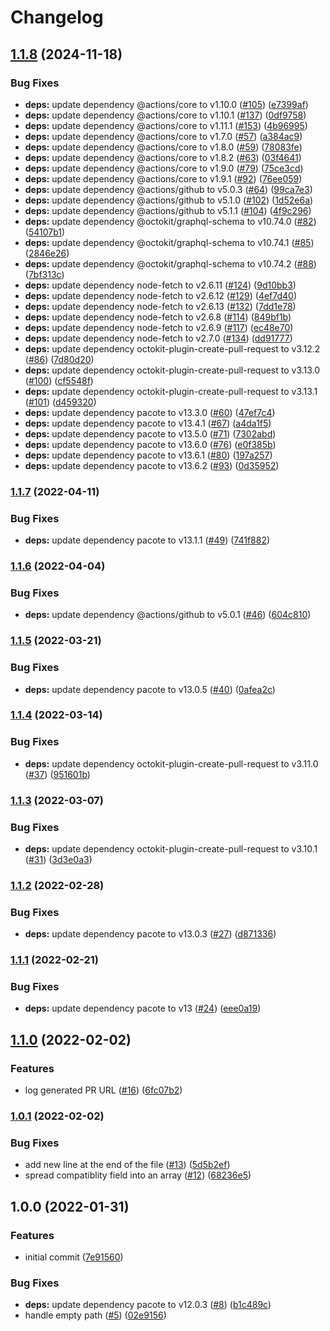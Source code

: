 # Changelog

## [1.1.8](https://github.com/netlify/submit-build-plugin-action/compare/v1.1.7...v1.1.8) (2024-11-18)


### Bug Fixes

* **deps:** update dependency @actions/core to v1.10.0 ([#105](https://github.com/netlify/submit-build-plugin-action/issues/105)) ([e7399af](https://github.com/netlify/submit-build-plugin-action/commit/e7399afb9edb96e1edc0476e380b88fd62216011))
* **deps:** update dependency @actions/core to v1.10.1 ([#137](https://github.com/netlify/submit-build-plugin-action/issues/137)) ([0df9758](https://github.com/netlify/submit-build-plugin-action/commit/0df975882c5ceca2aa8b9152a619190c1d62f8fb))
* **deps:** update dependency @actions/core to v1.11.1 ([#153](https://github.com/netlify/submit-build-plugin-action/issues/153)) ([4b96995](https://github.com/netlify/submit-build-plugin-action/commit/4b96995ed38c37e7b17f6ded4f68dfa14e6ca9c1))
* **deps:** update dependency @actions/core to v1.7.0 ([#57](https://github.com/netlify/submit-build-plugin-action/issues/57)) ([a384ac9](https://github.com/netlify/submit-build-plugin-action/commit/a384ac9e6df7fe06e1e8515345f4c0f11fc217aa))
* **deps:** update dependency @actions/core to v1.8.0 ([#59](https://github.com/netlify/submit-build-plugin-action/issues/59)) ([78083fe](https://github.com/netlify/submit-build-plugin-action/commit/78083fe2a8c8d317b45a3e231f65ac887b984f16))
* **deps:** update dependency @actions/core to v1.8.2 ([#63](https://github.com/netlify/submit-build-plugin-action/issues/63)) ([03f4641](https://github.com/netlify/submit-build-plugin-action/commit/03f464129cdf0205d92771b428fbcddca9259649))
* **deps:** update dependency @actions/core to v1.9.0 ([#79](https://github.com/netlify/submit-build-plugin-action/issues/79)) ([75ce3cd](https://github.com/netlify/submit-build-plugin-action/commit/75ce3cd91d5499d6cb68f5dbc7b268d2001cfaa0))
* **deps:** update dependency @actions/core to v1.9.1 ([#92](https://github.com/netlify/submit-build-plugin-action/issues/92)) ([76ee059](https://github.com/netlify/submit-build-plugin-action/commit/76ee05943067cd9d46e1f1110284e210c412c39b))
* **deps:** update dependency @actions/github to v5.0.3 ([#64](https://github.com/netlify/submit-build-plugin-action/issues/64)) ([99ca7e3](https://github.com/netlify/submit-build-plugin-action/commit/99ca7e3116d02d93ab7659a87f484a43311d38b9))
* **deps:** update dependency @actions/github to v5.1.0 ([#102](https://github.com/netlify/submit-build-plugin-action/issues/102)) ([1d52e6a](https://github.com/netlify/submit-build-plugin-action/commit/1d52e6a98497dd5c736f14d386580f85ed08d069))
* **deps:** update dependency @actions/github to v5.1.1 ([#104](https://github.com/netlify/submit-build-plugin-action/issues/104)) ([4f9c296](https://github.com/netlify/submit-build-plugin-action/commit/4f9c296ff03b76e3635c9b975c052df55c5fe88d))
* **deps:** update dependency @octokit/graphql-schema to v10.74.0 ([#82](https://github.com/netlify/submit-build-plugin-action/issues/82)) ([54107b1](https://github.com/netlify/submit-build-plugin-action/commit/54107b10b31929cac73f4faaa0182a794799647e))
* **deps:** update dependency @octokit/graphql-schema to v10.74.1 ([#85](https://github.com/netlify/submit-build-plugin-action/issues/85)) ([2846e26](https://github.com/netlify/submit-build-plugin-action/commit/2846e26286a3879c09422aae2d1e44f53690ca9a))
* **deps:** update dependency @octokit/graphql-schema to v10.74.2 ([#88](https://github.com/netlify/submit-build-plugin-action/issues/88)) ([7bf313c](https://github.com/netlify/submit-build-plugin-action/commit/7bf313caf8e831ee4fb2e33fc373fb53c8344092))
* **deps:** update dependency node-fetch to v2.6.11 ([#124](https://github.com/netlify/submit-build-plugin-action/issues/124)) ([9d10bb3](https://github.com/netlify/submit-build-plugin-action/commit/9d10bb35071ced14e1c1bf2cd94cbb00c36758fb))
* **deps:** update dependency node-fetch to v2.6.12 ([#129](https://github.com/netlify/submit-build-plugin-action/issues/129)) ([4ef7d40](https://github.com/netlify/submit-build-plugin-action/commit/4ef7d40a534127883cec5b7f4989af9f3164f4e6))
* **deps:** update dependency node-fetch to v2.6.13 ([#132](https://github.com/netlify/submit-build-plugin-action/issues/132)) ([7dd1e78](https://github.com/netlify/submit-build-plugin-action/commit/7dd1e78b9ccb814460182fa4f4fc670ddbdf7c60))
* **deps:** update dependency node-fetch to v2.6.8 ([#114](https://github.com/netlify/submit-build-plugin-action/issues/114)) ([849bf1b](https://github.com/netlify/submit-build-plugin-action/commit/849bf1be6fcde304585071212f9fa0d001480c47))
* **deps:** update dependency node-fetch to v2.6.9 ([#117](https://github.com/netlify/submit-build-plugin-action/issues/117)) ([ec48e70](https://github.com/netlify/submit-build-plugin-action/commit/ec48e707d40ab6a3269836e3b4defe847a2b8dbf))
* **deps:** update dependency node-fetch to v2.7.0 ([#134](https://github.com/netlify/submit-build-plugin-action/issues/134)) ([dd91777](https://github.com/netlify/submit-build-plugin-action/commit/dd917774c602fa3e5ce4e331b443cddd400ecf80))
* **deps:** update dependency octokit-plugin-create-pull-request to v3.12.2 ([#86](https://github.com/netlify/submit-build-plugin-action/issues/86)) ([7d80d20](https://github.com/netlify/submit-build-plugin-action/commit/7d80d206b97a82beb662fcd68ea89a6a87a9b724))
* **deps:** update dependency octokit-plugin-create-pull-request to v3.13.0 ([#100](https://github.com/netlify/submit-build-plugin-action/issues/100)) ([cf5548f](https://github.com/netlify/submit-build-plugin-action/commit/cf5548ffa1eaf3ff9eca22be951b16c33f6f8167))
* **deps:** update dependency octokit-plugin-create-pull-request to v3.13.1 ([#101](https://github.com/netlify/submit-build-plugin-action/issues/101)) ([d459320](https://github.com/netlify/submit-build-plugin-action/commit/d4593203317d12ec63dddc21e719c8f39e28bf6e))
* **deps:** update dependency pacote to v13.3.0 ([#60](https://github.com/netlify/submit-build-plugin-action/issues/60)) ([47ef7c4](https://github.com/netlify/submit-build-plugin-action/commit/47ef7c40c301bc20dbf7718cfdf2ec9ec845596f))
* **deps:** update dependency pacote to v13.4.1 ([#67](https://github.com/netlify/submit-build-plugin-action/issues/67)) ([a4da1f5](https://github.com/netlify/submit-build-plugin-action/commit/a4da1f50aaf4453c68690d7e7349344fabc77313))
* **deps:** update dependency pacote to v13.5.0 ([#71](https://github.com/netlify/submit-build-plugin-action/issues/71)) ([7302abd](https://github.com/netlify/submit-build-plugin-action/commit/7302abd61987ff62cd3dec70ad8b56d00702697e))
* **deps:** update dependency pacote to v13.6.0 ([#76](https://github.com/netlify/submit-build-plugin-action/issues/76)) ([e0f385b](https://github.com/netlify/submit-build-plugin-action/commit/e0f385b2770d038e829079d54bc4ff352955f4b4))
* **deps:** update dependency pacote to v13.6.1 ([#80](https://github.com/netlify/submit-build-plugin-action/issues/80)) ([197a257](https://github.com/netlify/submit-build-plugin-action/commit/197a257e9d7e34561f0c9dff57e84b17de73be07))
* **deps:** update dependency pacote to v13.6.2 ([#93](https://github.com/netlify/submit-build-plugin-action/issues/93)) ([0d35952](https://github.com/netlify/submit-build-plugin-action/commit/0d359528b9b527af1d45f18e95a9edc3317c790e))

### [1.1.7](https://github.com/netlify/submit-build-plugin-action/compare/v1.1.6...v1.1.7) (2022-04-11)


### Bug Fixes

* **deps:** update dependency pacote to v13.1.1 ([#49](https://github.com/netlify/submit-build-plugin-action/issues/49)) ([741f882](https://github.com/netlify/submit-build-plugin-action/commit/741f88221ed301d90c83a603a8adf18d6e4995fb))

### [1.1.6](https://github.com/netlify/submit-build-plugin-action/compare/v1.1.5...v1.1.6) (2022-04-04)


### Bug Fixes

* **deps:** update dependency @actions/github to v5.0.1 ([#46](https://github.com/netlify/submit-build-plugin-action/issues/46)) ([604c810](https://github.com/netlify/submit-build-plugin-action/commit/604c8100f5c60febce7b52933bb4702c5814673a))

### [1.1.5](https://github.com/netlify/submit-build-plugin-action/compare/v1.1.4...v1.1.5) (2022-03-21)


### Bug Fixes

* **deps:** update dependency pacote to v13.0.5 ([#40](https://github.com/netlify/submit-build-plugin-action/issues/40)) ([0afea2c](https://github.com/netlify/submit-build-plugin-action/commit/0afea2cce69a8ac4d6eafad3c9e82500fb837430))

### [1.1.4](https://github.com/netlify/submit-build-plugin-action/compare/v1.1.3...v1.1.4) (2022-03-14)


### Bug Fixes

* **deps:** update dependency octokit-plugin-create-pull-request to v3.11.0 ([#37](https://github.com/netlify/submit-build-plugin-action/issues/37)) ([951601b](https://github.com/netlify/submit-build-plugin-action/commit/951601bf921011bda4a31559584bc9d24f68fc8f))

### [1.1.3](https://github.com/netlify/submit-build-plugin-action/compare/v1.1.2...v1.1.3) (2022-03-07)


### Bug Fixes

* **deps:** update dependency octokit-plugin-create-pull-request to v3.10.1 ([#31](https://github.com/netlify/submit-build-plugin-action/issues/31)) ([3d3e0a3](https://github.com/netlify/submit-build-plugin-action/commit/3d3e0a38aaa6e666826f07f7d45b7ab86a2336fd))

### [1.1.2](https://github.com/netlify/submit-build-plugin-action/compare/v1.1.1...v1.1.2) (2022-02-28)


### Bug Fixes

* **deps:** update dependency pacote to v13.0.3 ([#27](https://github.com/netlify/submit-build-plugin-action/issues/27)) ([d871336](https://github.com/netlify/submit-build-plugin-action/commit/d8713360f9cf73277503fda54a28e63321eddf29))

### [1.1.1](https://github.com/netlify/submit-build-plugin-action/compare/v1.1.0...v1.1.1) (2022-02-21)


### Bug Fixes

* **deps:** update dependency pacote to v13 ([#24](https://github.com/netlify/submit-build-plugin-action/issues/24)) ([eee0a19](https://github.com/netlify/submit-build-plugin-action/commit/eee0a192d84f8a4a5b81eac46d52f284eeb7574e))

## [1.1.0](https://github.com/netlify/submit-build-plugin-action/compare/v1.0.1...v1.1.0) (2022-02-02)


### Features

* log generated PR URL ([#16](https://github.com/netlify/submit-build-plugin-action/issues/16)) ([6fc07b2](https://github.com/netlify/submit-build-plugin-action/commit/6fc07b2b06df385082ad7394cf7f02bc9b17b9b8))

### [1.0.1](https://github.com/netlify/submit-build-plugin-action/compare/v1.0.0...v1.0.1) (2022-02-02)


### Bug Fixes

* add new line at the end of the file ([#13](https://github.com/netlify/submit-build-plugin-action/issues/13)) ([5d5b2ef](https://github.com/netlify/submit-build-plugin-action/commit/5d5b2ef2124659c4564f8493bb226399346d7446))
* spread compatiblity field into an array ([#12](https://github.com/netlify/submit-build-plugin-action/issues/12)) ([68236e5](https://github.com/netlify/submit-build-plugin-action/commit/68236e583941249e5090302ed994df25b007874c))

## 1.0.0 (2022-01-31)


### Features

* initial commit ([7e91560](https://github.com/netlify/submit-build-plugin-action/commit/7e91560c7c2ba722dcb034df55b81fdc6290bbd7))


### Bug Fixes

* **deps:** update dependency pacote to v12.0.3 ([#8](https://github.com/netlify/submit-build-plugin-action/issues/8)) ([b1c489c](https://github.com/netlify/submit-build-plugin-action/commit/b1c489cb9ac428eff2b1a1070e0ad6a4239c1437))
* handle empty path ([#5](https://github.com/netlify/submit-build-plugin-action/issues/5)) ([02e9156](https://github.com/netlify/submit-build-plugin-action/commit/02e9156346e41d1f249106dad85c9664cac61b4a))
